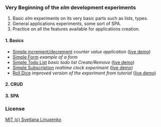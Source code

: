 ### Very Beginning of the *elm* development experiments

1. Basic *elm* experiments on its very basic parts such as lists, types.
2. General applications experiments, some sort of SPA.
3. Practice on all the features available for applications creation.


#### 1. Basics

  * [Simple increment/decrement](./Basics/IncDec) *counter value application* ([live demo](https://ellie-app.com/bHPCgstkwa1/0))
  * [Simple Form](./Basics/SimpleForm) *example of a form*
  * [Simple Todo List](./Basics/SimpleTodo) *basic todo list Create/Remove* ([live demo](https://ellie-app.com/bKTCBrgmha1/0))
  * [Simple Subscription](./Basics/SimpleClock) *realtime clock experiment* ([live demo](https://ellie-app.com/9g8ZDsvja1/0))
  * [Roll Dice](./Basics/RollDice) *improved version of the experiment from tutorial* ([live demo](https://ellie-app.com/sY7P8SSRPa1/0))

#### 2. CRUD


#### 3. SPA


### License

[MIT (c) Svetlana Linuxenko](./LICENSE)